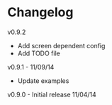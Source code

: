 Changelog
=========

v0.9.2
* Add screen dependent config
* Add TODO file

v0.9.1 - 11/09/14
* Update examples

v0.9.0 - Initial release 11/04/14
